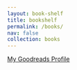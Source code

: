 ```yaml
---
layout: book-shelf
title: bookshelf
permalink: /books/
nav: false
collection: books
---
```

[My Goodreads Profile](https://www.goodreads.com/asomeshwar)
